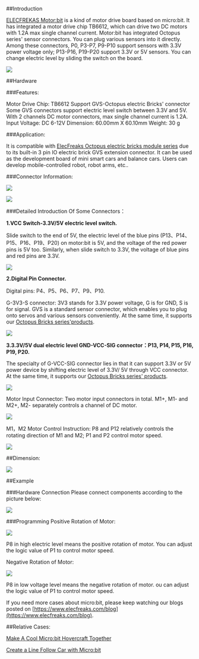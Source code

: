 ##Introduction

[ELECFREKAS Motor:bit](http://www.elecfreaks.com/estore/elecfreaks-motor-bit-for-micro-bit.html) is a kind of motor drive board based on micro:bit. It has integrated a motor drive chip TB6612, which can drive two DC motors with 1.2A max single channel current. Motor:bit has integrated Octopus series' sensor connectors. You can plug various sensors into it directly. Among these connectors, P0, P3-P7, P9-P10 support sensors with 3.3V power voltage only; P13-P16, P19-P20 support 3.3V or 5V sensors. You can change electric level by sliding the switch on the board.

![](https://www.elecfreaks.com/wp-content/uploads/2018/04/1-1.jpg)


##Hardware 

###Features:

Motor Drive Chip: TB6612
Support GVS-Octopus electric Bricks' connector
Some GVS connectors support electric level switch between 3.3V and 5V.
With 2 channels DC motor connectors, max single channel current is 1.2A.
Input Voltage: DC 6-12V
Dimension: 60.00mm X 60.10mm
Weight: 30 g

###Application:

It is compatible with [ElecFreaks Octopus electric bricks module series](http://www.elecfreaks.com/estore/octopus-bricks-sensor) due to its built-in 3 pin IO electric brick GVS extension connector.
It can be used as the development board of mini smart cars and balance cars.
Users can develop mobile-controlled robot, robot arms, etc..

###Connector Information:

![](https://www.elecfreaks.com/wp-content/uploads/2018/04/2.jpg)

![](https://www.elecfreaks.com/wp-content/uploads/2018/04/000.png)

###Detailed Introduction Of Some Connectors：

**1.VCC Switch-3.3V/5V electric level switch.**

Slide switch to the end of 5V, the electric level of the blue pins (P13、P14、P15、P16、P19、P20) on motor:bit is 5V, and the voltage of the red power pins is 5V too. Similarly, when slide switch to 3.3V, the voltage of blue pins and red pins are 3.3V.

![](https://www.elecfreaks.com/wp-content/uploads/2018/04/3-1.jpg)

**2.Digital Pin Connector.**

Digital pins: P4、P5、P6、P7、P9、P10.

G-3V3-S connector: 3V3 stands for 3.3V power voltage, G is for GND, S is for signal. GVS is a standard sensor connector, which enables you to plug onto servos and various sensors conveniently. At the same time, it supports our [Octopus Bricks series'products](http://www.elecfreaks.com/estore/octopus-bricks-sensor).

![](https://www.elecfreaks.com/wp-content/uploads/2018/04/4.jpg)

**3.3.3V/5V dual electric level GND-VCC-SIG connector：P13, P14, P15, P16, P19, P20.**

The specialty of G-VCC-SIG connector lies in that it can support 3.3V or 5V power device by shifting electric level of 3.3V/ 5V through VCC connector. At the same time, it supports our [Octopus Bricks series' products](http://www.elecfreaks.com/estore/octopus-bricks-sensor).

![](https://www.elecfreaks.com/wp-content/uploads/2018/04/5.jpg)

Motor Input Connector: Two motor input connectors in total. M1+, M1- and M2+, M2- separately controls a channel of DC motor.

![](https://www.elecfreaks.com/wp-content/uploads/2018/04/6.jpg)

M1，M2 Motor Control Instruction: P8 and P12 relatively controls the rotating direction of M1 and M2; P1 and P2 control motor speed.

![](https://www.elecfreaks.com/wp-content/uploads/2018/04/0001.png)

##Dimension:

![](https://www.elecfreaks.com/wp-content/uploads/2018/04/7.jpg)

##Example

###Hardware Connection
Please connect components according to the picture below:

![](https://www.elecfreaks.com/wp-content/uploads/2018/04/8.jpg)

###Programming
Positive Rotation of Motor:

![](https://www.elecfreaks.com/wp-content/uploads/2018/04/9.jpg)

P8 in high electric level means the positive rotation of motor. You can adjust the logic value of P1 to control motor speed.

Negative Rotation of Motor:

![](https://www.elecfreaks.com/wp-content/uploads/2018/04/10.jpg)

P8 in low voltage level means the negative rotation of motor. ou can adjust the logic value of P1 to control motor speed.

If you need more cases about micro:bit, please keep watching our blogs posted on [https://www.elecfreaks.com/blog](https://www.elecfreaks.com/blog).


##Relative Cases:

[Make A Cool Micro:bit Hovercraft Together](https://www.elecfreaks.com/11518.html)

[Create a Line Follow Car with Micro:bit](https://www.elecfreaks.com/12181.html)
